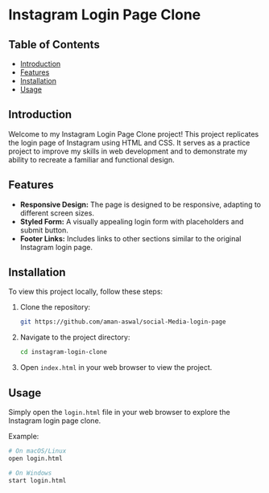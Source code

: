 # Instagram Login Page Clone

## Table of Contents
- [Introduction](#introduction)
- [Features](#features)
- [Installation](#installation)
- [Usage](#usage)

## Introduction
Welcome to my Instagram Login Page Clone project! This project replicates the login page of Instagram using HTML and CSS. It serves as a practice project to improve my skills in web development and to demonstrate my ability to recreate a familiar and functional design.

## Features
- **Responsive Design:** The page is designed to be responsive, adapting to different screen sizes.
- **Styled Form:** A visually appealing login form with placeholders and submit button.
- **Footer Links:** Includes links to other sections similar to the original Instagram login page.

## Installation
To view this project locally, follow these steps:

1. Clone the repository:
    ```sh
    git https://github.com/aman-aswal/social-Media-login-page
    ```

2. Navigate to the project directory:
    ```sh
    cd instagram-login-clone
    ```

3. Open `index.html` in your web browser to view the project.

## Usage
Simply open the `login.html` file in your web browser to explore the Instagram login page clone.

Example:
```sh
# On macOS/Linux
open login.html

# On Windows
start login.html
